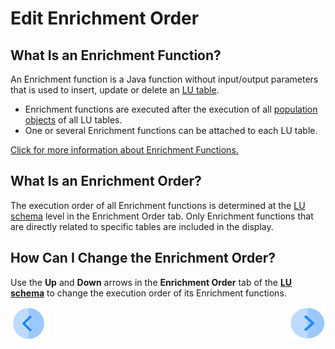 # Edit Enrichment Order

## What Is an Enrichment Function?
An Enrichment function is a Java function without input/output parameters that is used to insert, update or delete an [LU table](/articles/06_LU_tables/01_LU_tables_overview.md).
* Enrichment functions are executed after the execution of all [population objects](/articles/07_table_population/01_table_population_overview.md) of  all LU tables. 
* One or several Enrichment functions can be attached to each LU table.

[Click for more information about Enrichment Functions. ](/articles/10_enrichment_function/01_enrichment_function_overview.md)

## What Is an Enrichment Order?
The execution order of all Enrichment functions is determined at the [LU schema](/articles/03_logical_units/03_LU_schema_window.md) level in the Enrichment Order tab. Only Enrichment functions that are directly related to specific tables are included in the display.

## How Can I Change the Enrichment Order? 
Use the **Up** and **Down** arrows in the **Enrichment Order** tab of the [**LU schema**](/articles/03_logical_units/03_LU_schema_window.md) to change the execution order of its Enrichment functions. 


[![Previous](/articles/images/Previous.png)](/articles/03_logical_units/13_disable_enable_populations_in_schema.md)[<img align="right" width="60" height="54" src="/articles/images/Next.png">](/articles/03_logical_units/15_LU_schema_edit_reference_tab.md)
